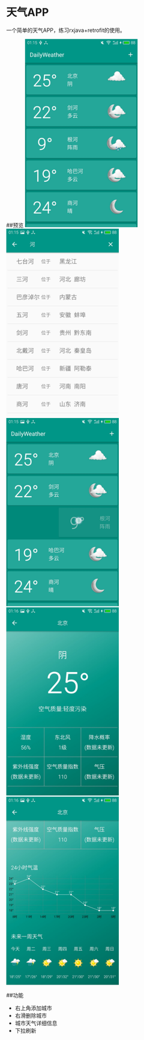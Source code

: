 # 天气APP

一个简单的天气APP，练习rxjava+retrofit的使用。 

##预览
 <img src="https://github.com/Huskyyy/DailyWeather/blob/master/Screenshots/1.jpg" width = "300" height = "500" /> <img src="https://github.com/Huskyyy/DailyWeather/blob/master/Screenshots/2.jpg" width = "300" height = "500" /> <img src="https://github.com/Huskyyy/DailyWeather/blob/master/Screenshots/3.jpg" width = "300" height = "500" /> <img src="https://github.com/Huskyyy/DailyWeather/blob/master/Screenshots/4.jpg" width = "300" height = "500" /> <img src="https://github.com/Huskyyy/DailyWeather/blob/master/Screenshots/5.jpg" width = "300" height = "500" />

##功能

- 右上角添加城市
- 右滑删除城市
- 城市天气详细信息
- 下拉刷新